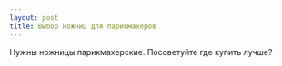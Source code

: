 ```yaml
---
layout: post 
title: Выбор ножниц для парикмахеров 
--- 
```

Нужны ножницы парикмахерские. Посоветуйте где купить лучше?
